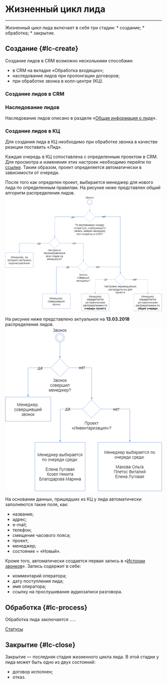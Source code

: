 # Жизненный цикл лида
<hr>
Жизненный цикл лида включает в себя три стадии:
* создание;
* обработка;
* закрытие.

## Создание {#lc-create}

Создание лидов в CRM возможно несколькими способами:
* в CRM на вкладке «Обработка входящих»;
* наследование лидов при пролонгации договоров;
* при обработке звонка в колл-центре (КЦ).

### Создание лидов в CRM

### Наследование лидов

Наследование лидов описано в разделе «[Общая информация о лиде](../leads/leadInfo.md#leadInfo-nasled)».

### Создание лидов в КЦ

Для создания лида в КЦ необходимо при обработке звонка в качестве реакции поставить «Лид».

Каждая очередь в КЦ сопоставлена с определенным проектом в CRM. Для просмотра и изменения этих настроек необходимо перейти по [ссылке](http://callcenter.abcreg.ru/autodialer/queue_settings_custom/index.php). Таким образом, проект определяется автоматически в зависимости от очереди.

После того как определен проект, выбирается менеджер для нового лида по определенным правилам. На рисунке ниже представлен *общий* алгоритм распределения лидов.
![](/assets/raspred-leads-alg_1.png)

На рисунке ниже представлено актуальное на **13.03.2018** распределение лидов.
![](/assets/raspred-leads-alg.png)

На основании данных, пришедших из КЦ у лида автоматически заполняются такие поля, как:
* название;
* адрес;
* e-mail;
* телефон;
* смещение часового пояса;
* проект;
* менеджер;
* состояние = «Новый».

Кроме того, автоматически создается первая запись в «[Истории звонков](../leads/lead-calls.md)». Запись содержит в себе:
* комментарий оператора;
* дату поступления лида;
* имя оператора;
* ссылку на прослушивание аудиозаписи разговора.

## Обработка {#lc-process}

Обработка лида заключается .....

[Статусы](../leads/leadInfo.md#leadInfo-statuses)

## Закрытие {#lc-close}

Закрытие — последняя стадия жизненного цикла лида. В этой стадии у лида может быть одно из двух состояний:
* договор исполнен;
* отказ.